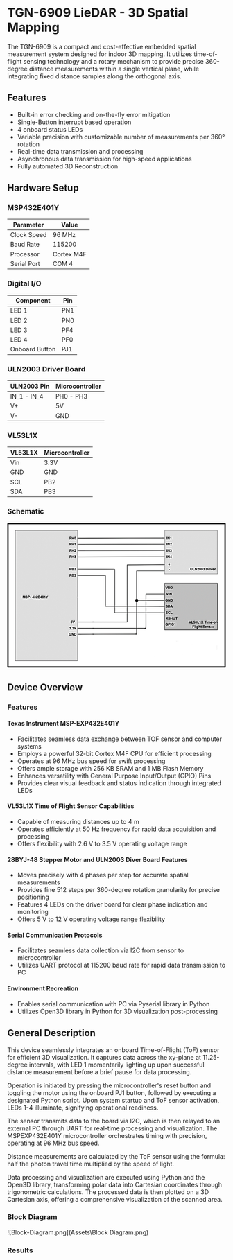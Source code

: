 # TGN-6909 LieDAR - 3D Spatial Mapping

The TGN-6909 is a compact and cost-effective embedded spatial measurement system designed for indoor 3D mapping. It utilizes time-of-flight sensing technology and a rotary mechanism to provide precise 360-degree distance measurements within a single vertical plane, while integrating fixed distance samples along the orthogonal axis.

## Features

- Built-in error checking and on-the-fly error mitigation
- Single-Button interrupt based operation
- 4 onboard status LEDs
- Variable precision with customizable number of measurements per 360° rotation
- Real-time data transmission and processing
- Asynchronous data transmission for high-speed applications
- Fully automated 3D Reconstruction

## Hardware Setup

### MSP432E401Y

| Parameter | Value |
|------------|-------|
| Clock Speed | 96 MHz |
| Baud Rate | 115200 |
| Processor | Cortex M4F |
| Serial Port | COM 4 |

### Digital I/O

| Component | Pin |
|------------|-----|
| LED 1 | PN1 |
| LED 2 | PN0 |
| LED 3 | PF4 |
| LED 4 | PF0 |
| Onboard Button | PJ1 |

### ULN2003 Driver Board

| ULN2003 Pin | Microcontroller |
|--------------|-----------------|
| IN_1 - IN_4 | PH0 - PH3 |
| V+ | 5V |
| V- | GND |

### VL53L1X

| VL53L1X | Microcontroller |
|----------|-----------------|
| Vin | 3.3V |
| GND | GND |
| SCL | PB2 |
| SDA | PB3 |

### Schematic

![Schematic.png](Assets\Schematic.png)

## Device Overview

### Features

#### Texas Instrument MSP-EXP432E401Y
- Facilitates seamless data exchange between TOF sensor and computer systems
- Employs a powerful 32-bit Cortex M4F CPU for efficient processing
- Operates at 96 MHz bus speed for swift processing
- Offers ample storage with 256 KB SRAM and 1 MB Flash Memory
- Enhances versatility with General Purpose Input/Output (GPIO) Pins
- Provides clear visual feedback and status indication through integrated LEDs

#### VL53L1X Time of Flight Sensor Capabilities
- Capable of measuring distances up to 4 m
- Operates efficiently at 50 Hz frequency for rapid data acquisition and processing
- Offers flexibility with 2.6 V to 3.5 V operating voltage range

#### 28BYJ-48 Stepper Motor and ULN2003 Diver Board Features
- Moves precisely with 4 phases per step for accurate spatial measurements
- Provides fine 512 steps per 360-degree rotation granularity for precise positioning
- Features 4 LEDs on the driver board for clear phase indication and monitoring
- Offers 5 V to 12 V operating voltage range flexibility

#### Serial Communication Protocols
- Facilitates seamless data collection via I2C from sensor to microcontroller
- Utilizes UART protocol at 115200 baud rate for rapid data transmission to PC

#### Environment Recreation
- Enables serial communication with PC via Pyserial library in Python
- Utilizes Open3D library in Python for 3D visualization post-processing

## General Description

This device seamlessly integrates an onboard Time-of-Flight (ToF) sensor for efficient 3D visualization. It captures data across the xy-plane at 11.25-degree intervals, with LED 1 momentarily lighting up upon successful distance measurement before a brief pause for data processing.

Operation is initiated by pressing the microcontroller's reset button and toggling the motor using the onboard PJ1 button, followed by executing a designated Python script. Upon system startup and ToF sensor activation, LEDs 1-4 illuminate, signifying operational readiness.

The sensor transmits data to the board via I2C, which is then relayed to an external PC through UART for real-time processing and visualization. The MSPEXP432E401Y microcontroller orchestrates timing with precision, operating at 96 MHz bus speed.

Distance measurements are calculated by the ToF sensor using the formula: half the photon travel time multiplied by the speed of light.

Data processing and visualization are executed using Python and the Open3D library, transforming polar data into Cartesian coordinates through trigonometric calculations. The processed data is then plotted on a 3D Cartesian axis, offering a comprehensive visualization of the scanned area.

### Block Diagram

![Block-Diagram.png](Assets\Block Diagram.png)

### Results
